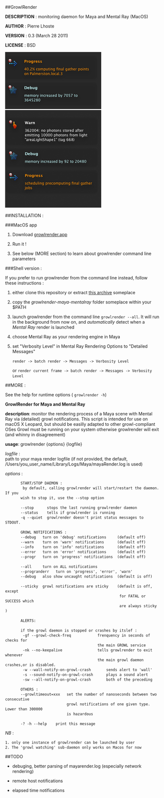 ##GrowlRender 

**DESCRIPTION** :	monitoring daemon for Maya and Mental Ray (MacOS)

**AUTHOR** :		Pierre Lhoste


**VERSION** :		0.3 (March 28 2011)


**LICENSE** : 		BSD

![sample growl notifications](https://github.com/peterhost/growlrender-maya-mentalray/blob/master/shell_version/extra/img/sample.png?raw=true "Better Growl notifications for Mental Ray and Maya OSx")

##INSTALLATION :

###MacOS app

1. Download [growlrender.app](http://)

2. Run it !

3. See below (MORE section) to learn about growlrender command line parameters

###Shell version :

If you prefer to run growlrender from the command line instead, follow these instructions :

1. either clone this repository or extract [this archive](https://github.com/peterhost/growlrender-maya-mentalray/tarball/master) someplace

2. copy the *growlrender-maya-mentalray* folder someplace within your $PATH

3. launch growlrender from the command line `growlrender --all`. It will run in the background from now on, and *automatically* detect when a *Mental Ray* render is launched

4. choose Mental Ray as your rendering engine in Maya

5. set "Verbosity Level" in Mental Ray Rendering Options to "Detailed Messages" 

   `render -> batch render -> Messages -> Verbosity Level`

   or `render current frame -> batch render -> Messages -> Verbosity Level`

##MORE :

See the help for runtime options ( `growlrender -h`)

**GrowlRender for Maya and Mental Ray**

**description**:
			 monitor the rendering process of a Maya scene with Mental Ray
             via (detailed) growl notifications. This script is intended for
             use on macOS X Leopard, but should be easilly adapted to other
             growl-compliant OSes
             Growl must be running on your system otherwise growlrender will
             exit (and whinny in disagreement)

**usage**: growlrender {options} {logfile} 

   *logfile* :  
			path to your maya render logfile (if not provided, the default,
            /Users/you_user_name/Library/Logs/Maya/mayaRender.log is used)

   *options* :

		   START/STOP DAEMON :
		    by default, calling growlrender will start/restart the daemon. If you
		   wish to stop it, use the --stop option
   
		   --stop      stops the last running growlrender daemon
		   --status    tells if growlrender is running
		   -q --quiet  growlrender doesn't print status messages to STDOUT.
    
		   GROWL NOTIFICATIONS :
		   --debug   turn on 'debug' notifications     (default off)
		   --warn    turn on 'warn' notifications      (default off)
		   --info    turn on 'info' notifications      (default off)
		   --error   turn on 'error' notifications     (default off)
		   --progr   turn on 'progress' notifications  (default off)
   
		   --all     turn on ALL notifications
		   --progranderr   turn on 'progress', 'error', 'warn'
		   --debug   also show uncaught notifications  (default is off)
   
		   --sticky  growl notifications are sticky    (default is off, except
		                                                for FATAL or SUCCESS which
		                                                are always sticky )
   
		   ALERTS:
   
		   if the growl daemon is stopped or crashes by itslef :
		    -gf --growl-check-freq            frenquency in seconds of checks for
		                                      the main GROWL service                 
		    -nk --no-keepalive                tells growlrender to exit whenever
		                                      the main growl daemon crashes,or is disabled.
		    -w --wall-notify-on-growl-crash       sends alert to 'wall'
		    -s --sound-notify-on-growl-crash      plays a sound alert 
		    -sw --all-notify-on-growl-crash       both of the preceding
                                                  
		   OTHERS :
		   --growltimeout=xxx   set the number of nanoseconds between two consecutive
		                        growl notifications of one given type. Lower than 300000
		                        is hazardous
                   
		   -? -h --help    print this message

   
   *NB* :

	1. only one instance of growlrender can be launched by user
    2. The 'growl watching' sub-daemon only works on Macos for now


##TODO


* debuging, better parsing of mayarender.log (especially network rendering)

*  remote host notifications

*  elapsed time notifications